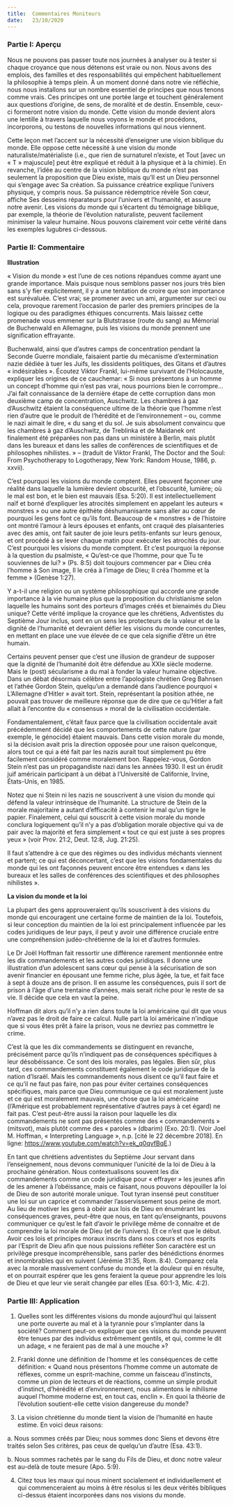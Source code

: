 ```yaml
---
title:  Commentaires Moniteurs
date:   23/10/2020
---
```


### Partie I: Aperçu

Nous ne pouvons pas passer toute nos journées à analyser ou à tester si chaque croyance que nous détenons est vraie ou non. Nous avons des emplois, des familles et des responsabilités qui empêchent habituellement la philosophie à temps plein. À un moment donné dans notre vie réfléchie, nous nous installons sur un nombre essentiel de principes que nous tenons comme vrais. Ces principes ont une portée large et touchent généralement aux questions d’origine, de sens, de moralité et de destin. Ensemble, ceux-ci formeront notre vision du monde. Cette vision du monde devient alors une lentille à travers laquelle nous voyons le monde et procédons, incorporons, ou testons de nouvelles informations qui nous viennent.

Cette leçon met l’accent sur la nécessité d’enseigner une vision biblique du monde. Elle oppose cette nécessité à une vision du monde naturaliste/matérialiste (i.e., que rien de surnaturel n’existe, et Tout [avec un « T » majuscule] peut être expliqué et réduit à la physique et à la chimie). En revanche, l’idée au centre de la vision biblique du monde n’est pas seulement la proposition que Dieu existe, mais qu’Il est un Dieu personnel qui s’engage avec Sa création. Sa puissance créatrice explique l’univers physique, y compris nous. Sa puissance rédemptrice révèle Son cœur, affiche Ses desseins réparateurs pour l’univers et l’humanité, et assure notre avenir. Les visions du monde qui s’écartent du témoignage biblique, par exemple, la théorie de l’évolution naturaliste, peuvent facilement minimiser la valeur humaine. Nous pouvons clairement voir cette vérité dans les exemples lugubres ci-dessous.

### Partie II: Commentaire

**Illustration**

« Vision du monde » est l’une de ces notions répandues comme ayant une grande importance. Mais puisque nous semblons passer nos jours très bien sans s’y fier explicitement, il y a une tentation de croire que son importance est surévaluée. C’est vrai; se promener avec un ami, argumenter sur ceci ou cela, provoque rarement l’occasion de parler des premiers principes de la logique ou des paradigmes éthiques concurrents. Mais laissez cette promenade vous emmener sur la Blutstrasse (route du sang) au Mémorial de Buchenwald en Allemagne, puis les visions du monde prennent une signification effrayante.

Buchenwald, ainsi que d’autres camps de concentration pendant la Seconde Guerre mondiale, faisaient partie du mécanisme d’extermination nazie dédiée à tuer les Juifs, les dissidents politiques, des Gitans et d’autres « indésirables ». Écoutez Viktor Frankl, lui-même survivant de l’Holocauste, expliquer les origines de ce cauchemar: « Si nous présentons à un homme un concept d’homme qui n’est pas vrai, nous pourrions bien le corrompre... J’ai fait connaissance de la dernière étape de cette corruption dans mon deuxième camp de concentration, Auschwitz. Les chambres à gaz d’Auschwitz étaient la conséquence ultime de la théorie que l’homme n’est rien d’autre que le produit de l’hérédité et de l’environnement – ou, comme le nazi aimait le dire, « du sang et du sol. Je suis absolument convaincu que les chambres à gaz d’Auschwitz, de Treblinka et de Maidanek ont finalement été préparées non pas dans un ministère à Berlin, mais plutôt dans les bureaux et dans les salles de conférences de scientifiques et de philosophes nihilistes. » – (traduit de Viktor Frankl, The Doctor and the Soul: From Psychotherapy to Logotherapy, New York: Random House, 1986, p. xxvii).

C’est pourquoi les visions du monde comptent. Elles peuvent façonner une réalité dans laquelle la lumière devient obscurité, et l’obscurité, lumière; où le mal est bon, et le bien est mauvais (Esa. 5:20). Il est intellectuellement naïf et borné d’expliquer les atrocités simplement en appelant les auteurs « monstres » ou une autre épithète déshumanisante sans aller au cœur de pourquoi les gens font ce qu’ils font. Beaucoup de « monstres » de l’histoire ont montré l’amour à leurs épouses et enfants, ont craqué des plaisanteries avec des amis, ont fait sauter de joie leurs petits-enfants sur leurs genoux, et ont procédé à se lever chaque matin pour exécuter les atrocités du jour. C’est pourquoi les visions du monde comptent. Et c’est pourquoi la réponse à la question du psalmiste, « Qu’est-ce que l’homme, pour que Tu te souviennes de lui? » (Ps. 8:5) doit toujours commencer par « Dieu créa l’homme à Son image, Il le créa à l’image de Dieu; Il créa l’homme et la femme » (Genèse 1:27).

Y a-t-il une religion ou un système philosophique qui accorde une grande importance à la vie humaine plus que la proposition du christianisme selon laquelle les humains sont des porteurs d’images créés et bienaimés du Dieu unique? Cette vérité implique la croyance que les chrétiens, Adventistes du Septième Jour inclus, sont en un sens les protecteurs de la valeur et de la dignité de l’humanité et devraient défier les visions du monde concurrentes, en mettant en place une vue élevée de ce que cela signifie d’être un être humain.

Certains peuvent penser que c’est une illusion de grandeur de supposer que la dignité de l’humanité doit être défendue au XXIe siècle moderne. Mais le (post) sécularisme a du mal à fonder la valeur humaine objective. Dans un débat désormais célèbre entre l’apologiste chrétien Greg Bahnsen et l’athée Gordon Stein, quelqu’un a demandé dans l’audience pourquoi « L’Allemagne d’Hitler » avait tort. Stein, représentant la position athée, ne pouvait pas trouver de meilleure réponse que de dire que ce qu’Hitler a fait allait à l’encontre du « consensus » moral de la civilisation occidentale.

Fondamentalement, c’était faux parce que la civilisation occidentale avait précédemment décidé que les comportements de cette nature (par exemple, le génocide) étaient mauvais. Dans cette vision morale du monde, si la décision avait pris la direction opposée pour une raison quelconque, alors tout ce qui a été fait par les nazis aurait tout simplement pu être facilement considéré comme moralement bon. Rappelez-vous, Gordon Stein n’est pas un propagandiste nazi dans les années 1930. Il est un érudit juif américain participant à un débat à l’Université de Californie, Irvine, États-Unis, en 1985.

Notez que ni Stein ni les nazis ne souscrivent à une vision du monde qui défend la valeur intrinsèque de l’humanité. La structure de Stein de la morale majoritaire a autant d’efficacité à contenir le mal qu’un tigre le papier. Finalement, celui qui souscrit à cette vision morale du monde conclura logiquement qu’il n’y a pas d’obligation morale objective qui va de pair avec la majorité et fera simplement « tout ce qui est juste à ses propres yeux » (voir Prov. 21:2, Deut. 12:8, Jug. 21:25).

Il faut s’attendre à ce que des régimes ou des individus méchants viennent et partent; ce qui est déconcertant, c’est que les visions fondamentales du monde qui les ont façonnés peuvent encore être entendues « dans les bureaux et les salles de conférences des scientifiques et des philosophes nihilistes ».

**La vision du monde et la loi**

La plupart des gens approuveraient qu’ils souscrivent à des visions du monde qui encouragent une certaine forme de maintien de la loi. Toutefois, si leur conception du maintien de la loi est principalement influencée par les codes juridiques de leur pays, il peut y avoir une différence cruciale entre une compréhension judéo-chrétienne de la loi et d’autres formules.

Le Dr Joël Hoffman fait ressortir une différence rarement mentionnée entre les dix commandements et les autres codes juridiques. Il donne une illustration d’un adolescent sans cœur qui pense à la sécurisation de son avenir financier en épousant une femme riche, plus âgée, la tue, et fait face à sept à douze ans de prison. Il en assume les conséquences, puis il sort de prison à l’âge d’une trentaine d’années, mais serait riche pour le reste de sa vie. Il décide que cela en vaut la peine.

Hoffman dit alors qu’il n’y a rien dans toute la loi américaine qui dit que vous n’avez pas le droit de faire ce calcul. Nulle part la loi américaine n’indique que si vous êtes prêt à faire la prison, vous ne devriez pas commettre le crime.

C’est là que les dix commandements se distinguent en revanche, précisément parce qu’ils n’indiquent pas de conséquences spécifiques à leur désobéissance. Ce sont des lois morales, pas légales. Bien sûr, plus tard, ces commandements constituent également le code juridique de la nation d’Israël. Mais les commandements nous disent ce qu’il faut faire et ce qu’il ne faut pas faire, non pas pour éviter certaines conséquences spécifiques, mais parce que Dieu communique ce qui est moralement juste et ce qui est moralement mauvais, une chose que la loi américaine (l’Amérique est probablement représentative d’autres pays à cet égard) ne fait pas. C’est peut-être aussi la raison pour laquelle les dix commandements ne sont pas présentés comme des « commandements » (mitsvot), mais plutôt comme des « paroles » (dbarim) (Exo. 20:1). (Voir Joel M. Hoffman, « Interpreting Language », n.p. [cité le 22 décembre 2018]. En ligne: https://www.youtube.com/watch?v=ek_q0qvfBqE.)

En tant que chrétiens adventistes du Septième Jour servant dans l’enseignement, nous devons communiquer l’unicité de la loi de Dieu à la prochaine génération. Nous contextualisons souvent les dix commandements comme un code juridique pour « effrayer » les jeunes afin de les amener à l’obéissance, mais ce faisant, nous pouvons dépouiller la loi de Dieu de son autorité morale unique. Tout tyran insensé peut constituer une loi sur un caprice et commander l’asservissement sous peine de mort. Au lieu de motiver les gens à obéir aux lois de Dieu en énumérant les conséquences graves, peut-être que nous, en tant qu’enseignants, pouvons communiquer ce qu’est le fait d’avoir le privilège même de connaitre et de comprendre la loi morale de Dieu (et de l’univers). Et ce n’est que le début. Avoir ces lois et principes moraux inscrits dans nos cœurs et nos esprits par l’Esprit de Dieu afin que nous puissions refléter Son caractère est un privilège presque incompréhensible, sans parler des bénédictions énormes et innombrables qui en suivent (Jérémie 31:35, Rom. 8:4). Comparez cela avec la morale massivement confuse du monde et la douleur qui en résulte, et on pourrait espérer que les gens feraient la queue pour apprendre les lois de Dieu et que leur vie serait changée par elles (Esa. 60:1-3, Mic. 4:2).

### Partie III: Application

1. Quelles sont les différentes visions du monde aujourd’hui qui laissent une porte ouverte au mal et à la tyrannie pour s’implanter dans la société? Comment peut-on expliquer que ces visions du monde peuvent être tenues par des individus extrêmement gentils, et qui, comme le dit un adage, « ne feraient pas de mal à une mouche »?

2. Frankl donne une définition de l’homme et les conséquences de cette définition: « Quand nous présentons l’homme comme un automate de réflexes, comme un esprit-machine, comme un faisceau d’instincts, comme un pion de lecteurs et de réactions, comme un simple produit d’instinct, d’hérédité et d’environnement, nous alimentons le nihilisme auquel l’homme moderne est, en tout cas, enclin ». En quoi la théorie de l’évolution soutient-elle cette vision dangereuse du monde?

3. La vision chrétienne du monde tient la vision de l’humanité en haute estime. En voici deux raisons:

a. Nous sommes créés par Dieu; nous sommes donc Siens et devons être traités selon Ses critères, pas ceux de quelqu’un d’autre (Esa. 43:1).

b. Nous sommes rachetés par le sang du Fils de Dieu, et donc notre valeur est au-delà de toute mesure (Apo. 5:9).

4. Citez tous les maux qui nous minent socialement et individuellement et qui commenceraient au moins à être résolus si les deux vérités bibliques ci-dessus étaient incorporées dans nos visions du monde.